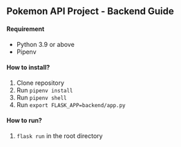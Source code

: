 ## Pokemon API Project - Backend Guide

#### Requirement

- Python 3.9 or above
- Pipenv

#### How to install?

1. Clone repository
2. Run `pipenv install`
3. Run `pipenv shell`
4. Run `export FLASK_APP=backend/app.py` 


#### How to run?

1. `flask run` in the root directory